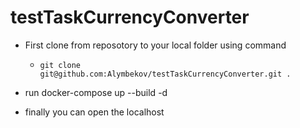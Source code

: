 # testTaskCurrencyConverter

* First clone from reposotory to your local folder using command
    - `git clone git@github.com:Alymbekov/testTaskCurrencyConverter.git .`

    
* run  docker-compose up --build -d

    
* finally you can open the localhost



